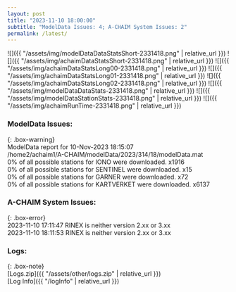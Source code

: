```yaml
---
layout: post
title: "2023-11-10 18:00:00"
subtitle: "ModelData Issues: 4; A-CHAIM System Issues: 2"
permalink: /latest/
---
```


![]({{ "/assets/img/modelDataDataStatsShort-2331418.png" | relative_url }})
![]({{ "/assets/img/achaimDataStatsShort-2331418.png" | relative_url }})
![]({{ "/assets/img/achaimDataStatsLong00-2331418.png" | relative_url }})
![]({{ "/assets/img/achaimDataStatsLong01-2331418.png" | relative_url }})
![]({{ "/assets/img/achaimDataStatsLong02-2331418.png" | relative_url }})
![]({{ "/assets/img/modelDataDataStats-2331418.png" | relative_url }})
![]({{ "/assets/img/modelDataStationStats-2331418.png" | relative_url }})
![]({{ "/assets/img/achaimRunTime-2331418.png" | relative_url }})


### ModelData Issues:  
  
{: .box-warning}  
 ModelData report for 10-Nov-2023 18:15:07   
 /home2/achaim1/A-CHAIM/modelData/2023/314/18/modelData.mat   
 0% of all possible stations for IONO were downloaded. x1916   
 0% of all possible stations for SENTINEL were downloaded. x15   
 0% of all possible stations for GARNER were downloaded. x72   
 0% of all possible stations for KARTVERKET were downloaded. x6137   
  
### A-CHAIM System Issues:  
  
{: .box-error}  
2023-11-10 17:11:47 RINEX is neither version 2.xx or 3.xx  
2023-11-10 18:11:53 RINEX is neither version 2.xx or 3.xx  

### Logs:  
  
{: .box-note}  
[Logs.zip]({{ "/assets/other/logs.zip" | relative_url }})  
[Log Info]({{ "/logInfo" | relative_url }})  
